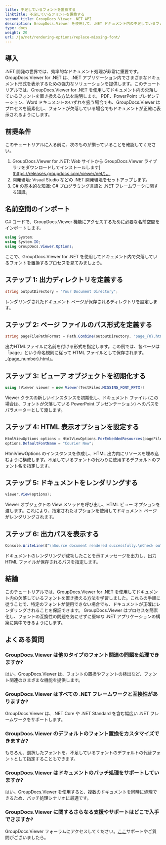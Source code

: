 ```yaml
---
title: 不足しているフォントを置換する
linktitle: 不足しているフォントを置換する
second_title: GroupDocs.Viewer .NET API
description: GroupDocs.Viewer を使用して、.NET ドキュメント内の不足しているフォントを簡単に置き換える方法を学びます。簡単な手順で正確なレンダリングを実現します。
type: docs
weight: 20
url: /ja/net/rendering-options/replace-missing-font/
---
```

## 導入
.NET 開発の世界では、効率的なドキュメント処理が非常に重要です。 GroupDocs.Viewer for .NET は、.NET アプリケーション内でさまざまなドキュメント形式を表示するための強力なソリューションを提供します。このチュートリアルでは、GroupDocs.Viewer for .NET を使用してドキュメント内の欠落しているフォントを置き換える方法を説明します。 PDF、PowerPoint プレゼンテーション、Word ドキュメントのいずれを扱う場合でも、GroupDocs.Viewer はプロセスを簡素化し、フォントが欠落している場合でもドキュメントが正確に表示されるようにします。
## 前提条件
このチュートリアルに入る前に、次のものが揃っていることを確認してください。
1. GroupDocs.Viewer for .NET: Web サイトから GroupDocs.Viewer ライブラリをダウンロードしてインストールします](https://releases.groupdocs.com/viewer/net/）。
2. 開発環境: Visual Studio などの .NET 開発環境をセットアップします。
3. C# の基本的な知識: C# プログラミング言語と .NET フレームワークに関する知識。

## 名前空間のインポート
C# コードで、GroupDocs.Viewer 機能にアクセスするために必要な名前空間をインポートします。

```csharp
using System;
using System.IO;
using GroupDocs.Viewer.Options;
```

ここで、GroupDocs.Viewer for .NET を使用してドキュメント内で欠落しているフォントを置換するプロセスを見てみましょう。
## ステップ 1: 出力ディレクトリを定義する
```csharp
string outputDirectory = "Your Document Directory";
```
レンダリングされたドキュメント ページが保存されるディレクトリを設定します。
## ステップ 2: ページ ファイルのパス形式を定義する
```csharp
string pageFilePathFormat = Path.Combine(outputDirectory, "page_{0}.html");
```
出力HTMLファイルに名前を付ける形式を指定します。この例では、各ページは「page」という命名規則に従って HTML ファイルとして保存されます。_{page_number}.html」。
## ステップ 3: ビューア オブジェクトを初期化する
```csharp
using (Viewer viewer = new Viewer(TestFiles.MISSING_FONT_PPTX))
```
Viewer クラスの新しいインスタンスを初期化し、ドキュメント ファイル (この場合は、フォントが欠落している PowerPoint プレゼンテーション) へのパスをパラメーターとして渡します。
## ステップ 4: HTML 表示オプションを設定する
```csharp
HtmlViewOptions options = HtmlViewOptions.ForEmbeddedResources(pageFilePathFormat);
options.DefaultFontName = "Courier New";
```
HtmlViewOptions のインスタンスを作成し、HTML 出力内にリソースを埋め込むように構成します。不足しているフォントの代わりに使用するデフォルトのフォント名を指定します。
## ステップ 5: ドキュメントをレンダリングする
```csharp
viewer.View(options);
```
Viewer オブジェクトの View メソッドを呼び出し、HTML ビュー オプションを渡します。これにより、指定されたオプションを使用してドキュメント ページがレンダリングされます。
## ステップ 6: 出力パスを表示する
```csharp
Console.WriteLine($"\nSource document rendered successfully.\nCheck output in {outputDirectory}.");
```
ドキュメントのレンダリングが成功したことを示すメッセージを出力し、出力 HTML ファイルが保存されるパスを指定します。

## 結論
このチュートリアルでは、GroupDocs.Viewer for .NET を使用してドキュメント内の欠落しているフォントを置き換える方法を学習しました。これらの手順に従うことで、特定のフォントが使用できない場合でも、ドキュメントが正確にレンダリングされることを保証できます。 GroupDocs.Viewer はプロセスを簡素化し、フォントの互換性の問題を気にせずに堅牢な .NET アプリケーションの構築に集中できるようにします。
## よくある質問
### GroupDocs.Viewer は他のタイプのフォント関連の問題を処理できますか?
はい。GroupDocs.Viewer は、フォントの置換やフォントの検出など、フォント関連のさまざまな機能を提供します。
### GroupDocs.Viewer はすべての .NET フレームワークと互換性がありますか?
GroupDocs.Viewer は、.NET Core や .NET Standard を含む幅広い .NET フレームワークをサポートします。
### GroupDocs.Viewer のデフォルトのフォント置換をカスタマイズできますか?
もちろん、選択したフォントを、不足しているフォントのデフォルトの代替フォントとして指定することもできます。
### GroupDocs.Viewer はドキュメントのバッチ処理をサポートしていますか?
はい。GroupDocs.Viewer を使用すると、複数のドキュメントを同時に処理できるため、バッチ処理シナリオに最適です。
### GroupDocs.Viewer に関するさらなる支援やサポートはどこで入手できますか?
 GroupDocs.Viewer フォーラムにアクセスしてください。[ここ](https://forum.groupdocs.com/c/viewer/9)サポートやご質問がございましたら。